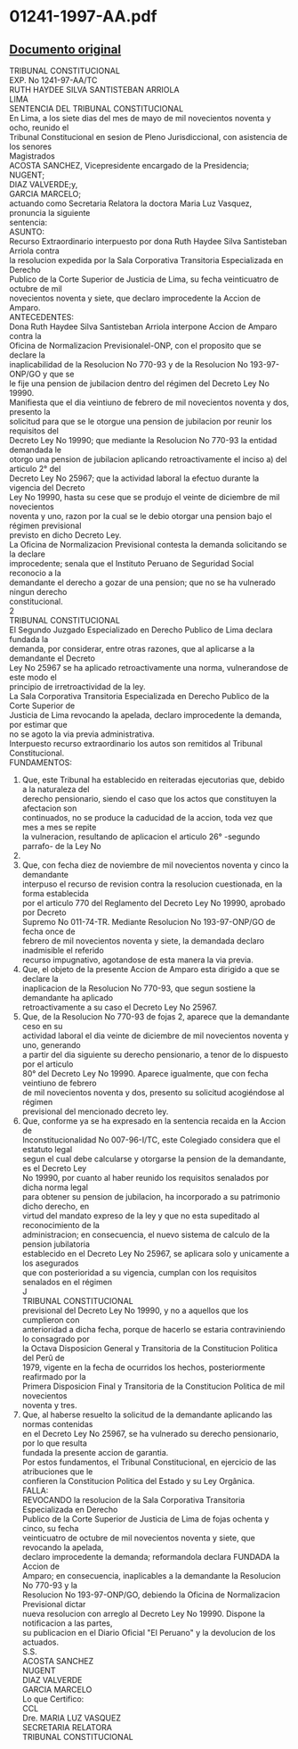 
01241-1997-AA.pdf
=================
  
[Documento original](https://tc.gob.pe/jurisprudencia/1998/01241-1997-AA.pdf)  
---  
TRIBUNAL CONSTITUCIONAL  
EXP. No 1241-97-AA/TC  
RUTH HAYDEE SILVA SANTISTEBAN ARRIOLA  
LIMA  
SENTENCIA DEL TRIBUNAL CONSTITUCIONAL  
En Lima, a los siete dias del mes de mayo de mil novecientos noventa y ocho, reunido el  
Tribunal Constitucional en sesion de Pleno Jurisdiccional, con asistencia de los senores  
Magistrados  
ACOSTA SANCHEZ, Vicepresidente encargado de la Presidencia;  
NUGENT;  
DIAZ VALVERDE;y,  
GARCIA MARCELO;  
actuando como Secretaria Relatora la doctora Maria Luz Vasquez, pronuncia la siguiente  
sentencia:  
ASUNTO:  
Recurso Extraordinario interpuesto por dona Ruth Haydee Silva Santisteban Arriola contra  
la resolucion expedida por la Sala Corporativa Transitoria Especializada en Derecho  
Publico de la Corte Superior de Justicia de Lima, su fecha veinticuatro de octubre de mil  
novecientos noventa y siete, que declaro improcedente la Accion de Amparo.  
ANTECEDENTES:  
Dona Ruth Haydee Silva Santisteban Arriola interpone Accion de Amparo contra la  
Oficina de Normalizacion Previsionalel-ONP, con el proposito que se declare la  
inaplicabilidad de la Resolucion No 770-93 y de la Resolucion No 193-97-ONP/GO y que se  
le fije una pension de jubilacion dentro del régimen del Decreto Ley No 19990.  
Manifiesta que el dia veintiuno de febrero de mil novecientos noventa y dos, presento la  
solicitud para que se le otorgue una pension de jubilacion por reunir los requisitos del  
Decreto Ley No 19990; que mediante la Resolucion No 770-93 la entidad demandada le  
otorgo una pension de jubilacion aplicando retroactivamente el inciso a) del articulo 2° del  
Decreto Ley No 25967; que la actividad laboral la efectuo durante la vigencia del Decreto  
Ley No 19990, hasta su cese que se produjo el veinte de diciembre de mil novecientos  
noventa y uno, razon por la cual se le debio otorgar una pension bajo el régimen previsional  
previsto en dicho Decreto Ley.  
La Oficina de Normalizacion Previsional contesta la demanda solicitando se la declare  
improcedente; senala que el Instituto Peruano de Seguridad Social reconocio a la  
demandante el derecho a gozar de una pension; que no se ha vulnerado ningun derecho  
constitucional.  
2  
TRIBUNAL CONSTITUCIONAL  
El Segundo Juzgado Especializado en Derecho Publico de Lima declara fundada la  
demanda, por considerar, entre otras razones, que al aplicarse a la demandante el Decreto  
Ley No 25967 se ha aplicado retroactivamente una norma, vulnerandose de este modo el  
principio de irretroactividad de la ley.  
La Sala Corporativa Transitoria Especializada en Derecho Publico de la Corte Superior de  
Justicia de Lima revocando la apelada, declaro improcedente la demanda, por estimar que  
no se agoto la via previa administrativa.  
Interpuesto recurso extraordinario los autos son remitidos al Tribunal Constitucional.  
FUNDAMENTOS:  
1. Que, este Tribunal ha establecido en reiteradas ejecutorias que, debido a la naturaleza del  
derecho pensionario, siendo el caso que los actos que constituyen la afectacion son  
continuados, no se produce la caducidad de la accion, toda vez que mes a mes se repite  
la vulneracion, resultando de aplicacion el articulo 26° -segundo parrafo- de la Ley No  
25398.  
2. Que, con fecha diez de noviembre de mil novecientos noventa y cinco la demandante  
interpuso el recurso de revision contra la resolucion cuestionada, en la forma establecida  
por el articulo 770 del Reglamento del Decreto Ley No 19990, aprobado por Decreto  
Supremo No 011-74-TR. Mediante Resolucion No 193-97-ONP/GO de fecha once de  
febrero de mil novecientos noventa y siete, la demandada declaro inadmisible el referido  
recurso impugnativo, agotandose de esta manera la via previa.  
3. Que, el objeto de la presente Accion de Amparo esta dirigido a que se declare la  
inaplicacion de la Resolucion No 770-93, que segun sostiene la demandante ha aplicado  
retroactivamente a su caso el Decreto Ley No 25967.  
4. Que, de la Resolucion No 770-93 de fojas 2, aparece que la demandante ceso en su  
actividad laboral el dia veinte de diciembre de mil novecientos noventa y uno, generando  
a partir del dia siguiente su derecho pensionario, a tenor de lo dispuesto por el articulo  
80° del Decreto Ley No 19990. Aparece igualmente, que con fecha veintiuno de febrero  
de mil novecientos noventa y dos, presento su solicitud acogiéndose al régimen  
previsional del mencionado decreto ley.  
5. Que, conforme ya se ha expresado en la sentencia recaida en la Accion de  
Inconstitucionalidad No 007-96-I/TC, este Colegiado considera que el estatuto legal  
segun el cual debe calcularse y otorgarse la pension de la demandante, es el Decreto Ley  
No 19990, por cuanto al haber reunido los requisitos senalados por dicha norma legal  
para obtener su pension de jubilacion, ha incorporado a su patrimonio dicho derecho, en  
virtud del mandato expreso de la ley y que no esta supeditado al reconocimiento de la  
administracion; en consecuencia, el nuevo sistema de calculo de la pension jubilatoria  
establecido en el Decreto Ley No 25967, se aplicara solo y unicamente a los asegurados  
que con posterioridad a su vigencia, cumplan con los requisitos senalados en el régimen  
J  
TRIBUNAL CONSTITUCIONAL  
previsional del Decreto Ley No 19990, y no a aquellos que los cumplieron con  
anterioridad a dicha fecha, porque de hacerlo se estaria contraviniendo lo consagrado por  
la Octava Disposicion General y Transitoria de la Constitucion Politica del Perû de  
1979, vigente en la fecha de ocurridos los hechos, posteriormente reafirmado por la  
Primera Disposicion Final y Transitoria de la Constitucion Politica de mil novecientos  
noventa y tres.  
6. Que, al haberse resuelto la solicitud de la demandante aplicando las normas contenidas  
en el Decreto Ley No 25967, se ha vulnerado su derecho pensionario, por lo que resulta  
fundada la presente accion de garantia.  
Por estos fundamentos, el Tribunal Constitucional, en ejercicio de las atribuciones que le  
confieren la Constitucion Politica del Estado y su Ley Orgânica.  
FALLA:  
REVOCANDO la resolucion de la Sala Corporativa Transitoria Especializada en Derecho  
Publico de la Corte Superior de Justicia de Lima de fojas ochenta y cinco, su fecha  
veinticuatro de octubre de mil novecientos noventa y siete, que revocando la apelada,  
declaro improcedente la demanda; reformandola declara FUNDADA la Accion de  
Amparo; en consecuencia, inaplicables a la demandante la Resolucion No 770-93 y la  
Resolucion No 193-97-ONP/GO, debiendo la Oficina de Normalizacion Previsional dictar  
nueva resolucion con arreglo al Decreto Ley No 19990. Dispone la notificacion a las partes,  
su publicacion en el Diario Oficial "El Peruano" y la devolucion de los actuados.  
S.S.  
ACOSTA SANCHEZ  
NUGENT  
DIAZ VALVERDE  
GARCIA MARCELO  
Lo que Certifico:  
CCL  
Dre. MARIA LUZ VASQUEZ  
SECRETARIA RELATORA  
TRIBUNAL CONSTITUCIONAL